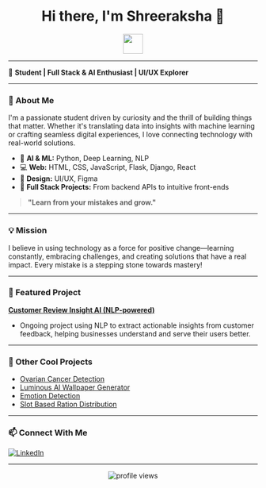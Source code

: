 <!-- Profile README for Shreeraksha3 -->

<h1 align="center">Hi there, I'm Shreeraksha 👋</h1>

<p align="center">
  <img src="https://media.giphy.com/media/hvRJCLFzcasrR4ia7z/giphy.gif" width="40">
</p>

---

🌱 **Student | Full Stack & AI Enthusiast | UI/UX Explorer**

---

### 🚀 About Me

I'm a passionate student driven by curiosity and the thrill of building things that matter. Whether it's translating data into insights with machine learning or crafting seamless digital experiences, I love connecting technology with real-world solutions.

- 🔬 **AI & ML:** Python, Deep Learning, NLP
- 💻 **Web:** HTML, CSS, JavaScript, Flask, Django, React
- 🎨 **Design:** UI/UX, Figma
- 🧩 **Full Stack Projects:** From backend APIs to intuitive front-ends

> **"Learn from your mistakes and grow."**

---

### 💡 Mission

I believe in using technology as a force for positive change—learning constantly, embracing challenges, and creating solutions that have a real impact. Every mistake is a stepping stone towards mastery!

---

### 🌟 Featured Project

**[Customer Review Insight AI (NLP-powered)](https://github.com/PotlapelliHarshita/Extracting-Insights-from-Customer-Feedback)**
- Ongoing project using NLP to extract actionable insights from customer feedback, helping businesses understand and serve their users better.

---

### 📌 Other Cool Projects

- [Ovarian Cancer Detection](https://github.com/Shreeraksha3/Ovarian_Cancer_Detection)
- [Luminous AI Wallpaper Generator](https://github.com/Shreeraksha3/Luminous-AI-Wallpaper-Generator)
- [Emotion Detection](https://github.com/Shreeraksha3/Emotion-Detection)
- [Slot Based Ration Distribution](https://github.com/Shreeraksha3/Slot_Based_Ration_Distribution)

---

### 📫 Connect With Me

[![LinkedIn](https://img.shields.io/badge/LinkedIn-blue?logo=linkedin&logoColor=white)](https://www.linkedin.com/in/shreeraksha-ch-4a3475265/)

---

<p align="center">
  <img src="https://komarev.com/ghpvc/?username=Shreeraksha3&style=flat-square&color=blue" alt="profile views"/>
</p>
